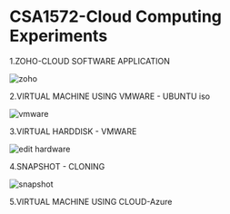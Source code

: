 # CSA1572-Cloud Computing Experiments

1.ZOHO-CLOUD SOFTWARE APPLICATION

![zoho](https://user-images.githubusercontent.com/114140750/218517285-63d81e87-fa41-48b4-9f3e-ea75fb1efd40.jpg)

2.VIRTUAL MACHINE USING VMWARE - UBUNTU iso

![vmware](https://user-images.githubusercontent.com/114140750/218518222-84ad0ee9-5122-42fe-98f2-fc5d3d642607.jpg)

3.VIRTUAL HARDDISK - VMWARE

![edit hardware](https://user-images.githubusercontent.com/114140750/218518701-c6a71f92-c52c-4a76-876b-54972597c274.jpg)

4.SNAPSHOT - CLONING

![snapshot](https://user-images.githubusercontent.com/114140750/218519021-9c943898-a6e6-416c-9bf2-79bf7896e3ab.jpg)

5.VIRTUAL MACHINE USING CLOUD-Azure

